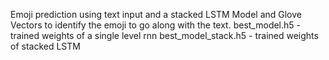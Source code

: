 Emoji prediction using text input and a stacked LSTM Model and Glove Vectors
to identify the emoji to go along with the text.
best_model.h5  - trained weights of a single level rnn
best_model_stack.h5 - trained weights of stacked LSTM

